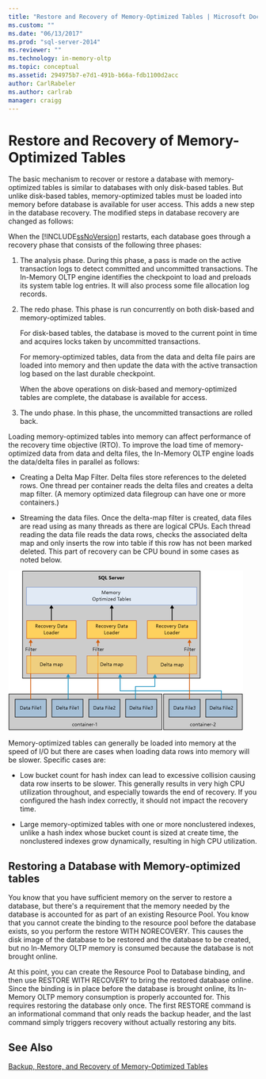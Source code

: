 ```yaml
---
title: "Restore and Recovery of Memory-Optimized Tables | Microsoft Docs"
ms.custom: ""
ms.date: "06/13/2017"
ms.prod: "sql-server-2014"
ms.reviewer: ""
ms.technology: in-memory-oltp
ms.topic: conceptual
ms.assetid: 294975b7-e7d1-491b-b66a-fdb1100d2acc
author: CarlRabeler
ms.author: carlrab
manager: craigg
---
```

# Restore and Recovery of Memory-Optimized Tables
  The basic mechanism to recover or restore a database with memory-optimized tables is similar to databases with only disk-based tables. But unlike disk-based tables, memory-optimized tables must be loaded into memory before database is available for user access. This adds a new step in the database recovery. The modified steps in database recovery are changed as follows:

 When the [!INCLUDE[ssNoVersion](../../includes/ssnoversion-md.md)] restarts, each database goes through a recovery phase that consists of the following three phases:

1.  The analysis phase. During this phase, a pass is made on the active transaction logs to detect committed and uncommitted transactions. The In-Memory OLTP engine identifies the checkpoint to load and preloads its system table log entries. It will also process some file allocation log records.

2.  The redo phase. This phase is run concurrently on both disk-based and memory-optimized tables.

     For disk-based tables, the database is moved to the current point in time and acquires locks taken by uncommitted transactions.

     For memory-optimized tables, data from the data and delta file pairs are loaded into memory and then update the data with the active transaction log based on the last durable checkpoint.

     When the above operations on disk-based and memory-optimized tables are complete, the database is available for access.

3.  The undo phase. In this phase, the uncommitted transactions are rolled back.

 Loading memory-optimized tables into memory can affect performance of the recovery time objective (RTO). To improve the load time of memory-optimized data from data and delta files, the In-Memory OLTP engine loads the data/delta files in parallel as follows:

-   Creating a Delta Map Filter. Delta files store references to the deleted rows. One thread per container reads the delta files and creates a delta map filter. (A memory optimized data filegroup can have one or more containers.)

-   Streaming the data files.  Once the delta-map filter is created, data files are read using as many threads as there are logical CPUs. Each thread reading the data file reads the data rows, checks the associated delta map and only inserts the row into table if this row has not been marked deleted. This part of recovery can be CPU bound in some cases as noted below.

 ![Memory-optimized tables.](../../database-engine/media/memory-optimized-tables.gif "Memory-optimized tables.")

 Memory-optimized tables can generally be loaded into memory at the speed of I/O but there are cases when loading data rows into memory will be slower. Specific cases are:

-   Low bucket count for hash index can lead to excessive collision causing data row inserts to be slower. This generally results in very high CPU utilization throughout, and especially towards the end of recovery. If you configured the hash index correctly, it should not impact the recovery time.

-   Large memory-optimized tables with one or more nonclustered indexes, unlike a hash index whose bucket count is sized at create time, the nonclustered indexes grow dynamically, resulting in high CPU utilization.

## Restoring a Database with Memory-optimized tables
 You know that you have sufficient memory on the server to restore a database, but there's a requirement  that the memory needed by the database is accounted for as part of an existing Resource Pool.  You know that you cannot create the binding to the resource pool before the database exists, so you perform the restore WITH NORECOVERY.  This causes the disk image of the database to be restored and the database to be created, but no In-Memory OLTP memory is consumed because the database is not brought online.

 At this point, you can create the Resource Pool to Database binding, and then use RESTORE WITH RECOVERY to bring the restored database online.  Since the binding is in place before the database is brought online, its In-Memory OLTP memory consumption is properly accounted for. This requires restoring the database only once. The first RESTORE command is an informational command that only reads the backup header, and the last command simply triggers recovery without actually restoring any bits.

## See Also
 [Backup, Restore, and Recovery of Memory-Optimized Tables](memory-optimized-tables.md)


